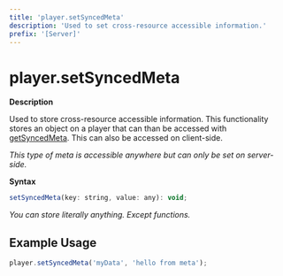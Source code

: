 ```yaml
---
title: 'player.setSyncedMeta'
description: 'Used to set cross-resource accessible information.'
prefix: '[Server]'
---
```


# player.setSyncedMeta

**Description**

Used to store cross-resource accessible information. This functionality stores an object on a player that can than be accessed with [getSyncedMeta](./getSyncedMeta.md). This can also be accessed on client-side.

_This type of meta is accessible anywhere but can only be set on server-side._

**Syntax**

```js
setSyncedMeta(key: string, value: any): void;
```

_You can store literally anything. Except functions._

## Example Usage

```js
player.setSyncedMeta('myData', 'hello from meta');
```
